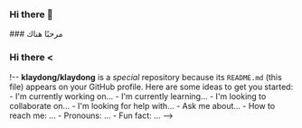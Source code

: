 ### Hi there 👋

<!--
**klaydong/klaydong** is a ✨ _special_ ✨ repository because its `README.md` (this file) appears on your GitHub profile.

Here are some ideas to get you started:

- 🔭 I’m currently working on ...
- 🌱 I’m currently learning ...
- 👯 I’m looking to collaborate on ...
- 🤔 I’m looking for help with ...
- 💬 Ask me about ...
- 📫 How to reach me: ...
- 😄 Pronouns: ...
- ⚡ Fun fact: ...
-->### مرحبًا هناك <! - ** klaydong / klaydong ** هو مستودع _ خاص_ لأنه يظهر `README.md` (هذا الملف) في ملفك الشخصي على GitHub. إليك بعض الأفكار لتبدأ بها: - أعمل حاليًا على ... - أتعلم حاليًا ... - أتطلع إلى التعاون في ... - أبحث عن مساعدة بشأن ... - اسألني عن ... - كيف تصل إلي: ... - الضمائر: ... - حقيقة ممتعة: ... -> 


### Hi there <
!-- **klaydong/klaydong** is a _special_ repository because its `README.md` (this file) appears on your GitHub profile. Here are some ideas to get you started: - I'm currently working on... - I'm currently learning... - I'm looking to collaborate on... - I'm looking for help with... - Ask me about... - How to reach me: ... - Pronouns: ... - Fun fact: ... --> 
